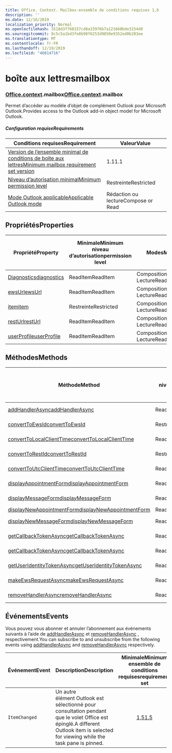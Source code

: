 ```yaml
---
title: Office. Context. Mailbox-ensemble de conditions requises 1,6
description: ''
ms.date: 12/16/2019
localization_priority: Normal
ms.openlocfilehash: 3518d3f768157cd8a33976b7a121660bde3154d0
ms.sourcegitcommit: 8c5c5a1bd3fe8b90f6253d9850e9352ed0b283ee
ms.translationtype: MT
ms.contentlocale: fr-FR
ms.lasthandoff: 12/19/2019
ms.locfileid: "40814716"
---
```

# <a name="mailbox"></a><span data-ttu-id="386f6-102">boîte aux lettres</span><span class="sxs-lookup"><span data-stu-id="386f6-102">mailbox</span></span>

### <a name="officeofficemdcontextofficecontextmdmailbox"></a><span data-ttu-id="386f6-103">[Office](office.md)[.context](office.context.md).mailbox</span><span class="sxs-lookup"><span data-stu-id="386f6-103">[Office](office.md)[.context](office.context.md).mailbox</span></span>

<span data-ttu-id="386f6-104">Permet d’accéder au modèle d’objet de complément Outlook pour Microsoft Outlook.</span><span class="sxs-lookup"><span data-stu-id="386f6-104">Provides access to the Outlook add-in object model for Microsoft Outlook.</span></span>

##### <a name="requirements"></a><span data-ttu-id="386f6-105">Configuration requise</span><span class="sxs-lookup"><span data-stu-id="386f6-105">Requirements</span></span>

|<span data-ttu-id="386f6-106">Conditions requises</span><span class="sxs-lookup"><span data-stu-id="386f6-106">Requirement</span></span>| <span data-ttu-id="386f6-107">Valeur</span><span class="sxs-lookup"><span data-stu-id="386f6-107">Value</span></span>|
|---|---|
|[<span data-ttu-id="386f6-108">Version de l’ensemble minimal de conditions de boîte aux lettres</span><span class="sxs-lookup"><span data-stu-id="386f6-108">Minimum mailbox requirement set version</span></span>](../../requirement-sets/outlook-api-requirement-sets.md)| <span data-ttu-id="386f6-109">1.1</span><span class="sxs-lookup"><span data-stu-id="386f6-109">1.1</span></span>|
|[<span data-ttu-id="386f6-110">Niveau d’autorisation minimal</span><span class="sxs-lookup"><span data-stu-id="386f6-110">Minimum permission level</span></span>](/outlook/add-ins/understanding-outlook-add-in-permissions)| <span data-ttu-id="386f6-111">Restreinte</span><span class="sxs-lookup"><span data-stu-id="386f6-111">Restricted</span></span>|
|[<span data-ttu-id="386f6-112">Mode Outlook applicable</span><span class="sxs-lookup"><span data-stu-id="386f6-112">Applicable Outlook mode</span></span>](/outlook/add-ins/#extension-points)| <span data-ttu-id="386f6-113">Rédaction ou lecture</span><span class="sxs-lookup"><span data-stu-id="386f6-113">Compose or Read</span></span>|

## <a name="properties"></a><span data-ttu-id="386f6-114">Propriétés</span><span class="sxs-lookup"><span data-stu-id="386f6-114">Properties</span></span>

| <span data-ttu-id="386f6-115">Propriété</span><span class="sxs-lookup"><span data-stu-id="386f6-115">Property</span></span> | <span data-ttu-id="386f6-116">Minimale</span><span class="sxs-lookup"><span data-stu-id="386f6-116">Minimum</span></span><br><span data-ttu-id="386f6-117">niveau d’autorisation</span><span class="sxs-lookup"><span data-stu-id="386f6-117">permission level</span></span> | <span data-ttu-id="386f6-118">Modes</span><span class="sxs-lookup"><span data-stu-id="386f6-118">Modes</span></span> | <span data-ttu-id="386f6-119">Type de retour</span><span class="sxs-lookup"><span data-stu-id="386f6-119">Return type</span></span> | <span data-ttu-id="386f6-120">Minimale</span><span class="sxs-lookup"><span data-stu-id="386f6-120">Minimum</span></span><br><span data-ttu-id="386f6-121">ensemble de conditions requises</span><span class="sxs-lookup"><span data-stu-id="386f6-121">requirement set</span></span> |
|---|---|---|---|:---:|
| [<span data-ttu-id="386f6-122">Diagnostics</span><span class="sxs-lookup"><span data-stu-id="386f6-122">diagnostics</span></span>](office.context.mailbox.diagnostics.md) | <span data-ttu-id="386f6-123">ReadItem</span><span class="sxs-lookup"><span data-stu-id="386f6-123">ReadItem</span></span> | <span data-ttu-id="386f6-124">Composition</span><span class="sxs-lookup"><span data-stu-id="386f6-124">Compose</span></span><br><span data-ttu-id="386f6-125">Lecture</span><span class="sxs-lookup"><span data-stu-id="386f6-125">Read</span></span> | [<span data-ttu-id="386f6-126">Diagnostics</span><span class="sxs-lookup"><span data-stu-id="386f6-126">Diagnostics</span></span>](/javascript/api/outlook/office.diagnostics?view=outlook-js-1.6) | [<span data-ttu-id="386f6-127">1.1</span><span class="sxs-lookup"><span data-stu-id="386f6-127">1.1</span></span>](../requirement-set-1.1/outlook-requirement-set-1.1.md) |
| [<span data-ttu-id="386f6-128">ewsUrl</span><span class="sxs-lookup"><span data-stu-id="386f6-128">ewsUrl</span></span>](/javascript/api/outlook/office.mailbox?view=outlook-js-1.6#ewsurl) | <span data-ttu-id="386f6-129">ReadItem</span><span class="sxs-lookup"><span data-stu-id="386f6-129">ReadItem</span></span> | <span data-ttu-id="386f6-130">Composition</span><span class="sxs-lookup"><span data-stu-id="386f6-130">Compose</span></span><br><span data-ttu-id="386f6-131">Lecture</span><span class="sxs-lookup"><span data-stu-id="386f6-131">Read</span></span> | <span data-ttu-id="386f6-132">String</span><span class="sxs-lookup"><span data-stu-id="386f6-132">String</span></span> | [<span data-ttu-id="386f6-133">1.1</span><span class="sxs-lookup"><span data-stu-id="386f6-133">1.1</span></span>](../requirement-set-1.1/outlook-requirement-set-1.1.md) |
| [<span data-ttu-id="386f6-134">item</span><span class="sxs-lookup"><span data-stu-id="386f6-134">item</span></span>](office.context.mailbox.item.md) | <span data-ttu-id="386f6-135">Restreinte</span><span class="sxs-lookup"><span data-stu-id="386f6-135">Restricted</span></span> | <span data-ttu-id="386f6-136">Composition</span><span class="sxs-lookup"><span data-stu-id="386f6-136">Compose</span></span><br><span data-ttu-id="386f6-137">Lecture</span><span class="sxs-lookup"><span data-stu-id="386f6-137">Read</span></span> | [<span data-ttu-id="386f6-138">Élément</span><span class="sxs-lookup"><span data-stu-id="386f6-138">Item</span></span>](/javascript/api/outlook/office.item?view=outlook-js-1.6) | [<span data-ttu-id="386f6-139">1.1</span><span class="sxs-lookup"><span data-stu-id="386f6-139">1.1</span></span>](../requirement-set-1.1/outlook-requirement-set-1.1.md) |
| [<span data-ttu-id="386f6-140">restUrl</span><span class="sxs-lookup"><span data-stu-id="386f6-140">restUrl</span></span>](/javascript/api/outlook/office.mailbox?view=outlook-js-1.6#resturl) | <span data-ttu-id="386f6-141">ReadItem</span><span class="sxs-lookup"><span data-stu-id="386f6-141">ReadItem</span></span> | <span data-ttu-id="386f6-142">Composition</span><span class="sxs-lookup"><span data-stu-id="386f6-142">Compose</span></span><br><span data-ttu-id="386f6-143">Lecture</span><span class="sxs-lookup"><span data-stu-id="386f6-143">Read</span></span> | <span data-ttu-id="386f6-144">String</span><span class="sxs-lookup"><span data-stu-id="386f6-144">String</span></span> | [<span data-ttu-id="386f6-145">1,5</span><span class="sxs-lookup"><span data-stu-id="386f6-145">1.5</span></span>](../requirement-set-1.5/outlook-requirement-set-1.5.md) |
| [<span data-ttu-id="386f6-146">userProfile</span><span class="sxs-lookup"><span data-stu-id="386f6-146">userProfile</span></span>](office.context.mailbox.userProfile.md) | <span data-ttu-id="386f6-147">ReadItem</span><span class="sxs-lookup"><span data-stu-id="386f6-147">ReadItem</span></span> | <span data-ttu-id="386f6-148">Composition</span><span class="sxs-lookup"><span data-stu-id="386f6-148">Compose</span></span><br><span data-ttu-id="386f6-149">Lecture</span><span class="sxs-lookup"><span data-stu-id="386f6-149">Read</span></span> | [<span data-ttu-id="386f6-150">Profil</span><span class="sxs-lookup"><span data-stu-id="386f6-150">UserProfile</span></span>](/javascript/api/outlook/office.userprofile?view=outlook-js-1.6) | [<span data-ttu-id="386f6-151">1.1</span><span class="sxs-lookup"><span data-stu-id="386f6-151">1.1</span></span>](../requirement-set-1.1/outlook-requirement-set-1.1.md) |

## <a name="methods"></a><span data-ttu-id="386f6-152">Méthodes</span><span class="sxs-lookup"><span data-stu-id="386f6-152">Methods</span></span>

| <span data-ttu-id="386f6-153">Méthode</span><span class="sxs-lookup"><span data-stu-id="386f6-153">Method</span></span> | <span data-ttu-id="386f6-154">Minimale</span><span class="sxs-lookup"><span data-stu-id="386f6-154">Minimum</span></span><br><span data-ttu-id="386f6-155">niveau d’autorisation</span><span class="sxs-lookup"><span data-stu-id="386f6-155">permission level</span></span> | <span data-ttu-id="386f6-156">Modes</span><span class="sxs-lookup"><span data-stu-id="386f6-156">Modes</span></span> | <span data-ttu-id="386f6-157">Minimale</span><span class="sxs-lookup"><span data-stu-id="386f6-157">Minimum</span></span><br><span data-ttu-id="386f6-158">ensemble de conditions requises</span><span class="sxs-lookup"><span data-stu-id="386f6-158">requirement set</span></span> |
|---|---|---|:---:|
| [<span data-ttu-id="386f6-159">addHandlerAsync</span><span class="sxs-lookup"><span data-stu-id="386f6-159">addHandlerAsync</span></span>](/javascript/api/outlook/office.mailbox?view=outlook-js-1.6#addhandlerasync-eventtype--handler--options--callback-) | <span data-ttu-id="386f6-160">ReadItem</span><span class="sxs-lookup"><span data-stu-id="386f6-160">ReadItem</span></span> | <span data-ttu-id="386f6-161">Composition</span><span class="sxs-lookup"><span data-stu-id="386f6-161">Compose</span></span><br><span data-ttu-id="386f6-162">Lecture</span><span class="sxs-lookup"><span data-stu-id="386f6-162">Read</span></span> | [<span data-ttu-id="386f6-163">1,5</span><span class="sxs-lookup"><span data-stu-id="386f6-163">1.5</span></span>](../requirement-set-1.5/outlook-requirement-set-1.5.md) |
| [<span data-ttu-id="386f6-164">convertToEwsId</span><span class="sxs-lookup"><span data-stu-id="386f6-164">convertToEwsId</span></span>](/javascript/api/outlook/office.mailbox?view=outlook-js-1.6#converttoewsid-itemid--restversion-) | <span data-ttu-id="386f6-165">Restreinte</span><span class="sxs-lookup"><span data-stu-id="386f6-165">Restricted</span></span> | <span data-ttu-id="386f6-166">Composition</span><span class="sxs-lookup"><span data-stu-id="386f6-166">Compose</span></span><br><span data-ttu-id="386f6-167">Lecture</span><span class="sxs-lookup"><span data-stu-id="386f6-167">Read</span></span> | [<span data-ttu-id="386f6-168">1.3</span><span class="sxs-lookup"><span data-stu-id="386f6-168">1.3</span></span>](../requirement-set-1.3/outlook-requirement-set-1.3.md) |
| [<span data-ttu-id="386f6-169">convertToLocalClientTime</span><span class="sxs-lookup"><span data-stu-id="386f6-169">convertToLocalClientTime</span></span>](/javascript/api/outlook/office.mailbox?view=outlook-js-1.6#converttolocalclienttime-timevalue-) | <span data-ttu-id="386f6-170">ReadItem</span><span class="sxs-lookup"><span data-stu-id="386f6-170">ReadItem</span></span> | <span data-ttu-id="386f6-171">Composition</span><span class="sxs-lookup"><span data-stu-id="386f6-171">Compose</span></span><br><span data-ttu-id="386f6-172">Lecture</span><span class="sxs-lookup"><span data-stu-id="386f6-172">Read</span></span> | [<span data-ttu-id="386f6-173">1.1</span><span class="sxs-lookup"><span data-stu-id="386f6-173">1.1</span></span>](../requirement-set-1.1/outlook-requirement-set-1.1.md) |
| [<span data-ttu-id="386f6-174">convertToRestId</span><span class="sxs-lookup"><span data-stu-id="386f6-174">convertToRestId</span></span>](/javascript/api/outlook/office.mailbox?view=outlook-js-1.6#converttorestid-itemid--restversion-) | <span data-ttu-id="386f6-175">Restreinte</span><span class="sxs-lookup"><span data-stu-id="386f6-175">Restricted</span></span> | <span data-ttu-id="386f6-176">Composition</span><span class="sxs-lookup"><span data-stu-id="386f6-176">Compose</span></span><br><span data-ttu-id="386f6-177">Lecture</span><span class="sxs-lookup"><span data-stu-id="386f6-177">Read</span></span> | [<span data-ttu-id="386f6-178">1.3</span><span class="sxs-lookup"><span data-stu-id="386f6-178">1.3</span></span>](../requirement-set-1.3/outlook-requirement-set-1.3.md) |
| [<span data-ttu-id="386f6-179">convertToUtcClientTime</span><span class="sxs-lookup"><span data-stu-id="386f6-179">convertToUtcClientTime</span></span>](/javascript/api/outlook/office.mailbox?view=outlook-js-1.6#converttoutcclienttime-input-) | <span data-ttu-id="386f6-180">ReadItem</span><span class="sxs-lookup"><span data-stu-id="386f6-180">ReadItem</span></span> | <span data-ttu-id="386f6-181">Composition</span><span class="sxs-lookup"><span data-stu-id="386f6-181">Compose</span></span><br><span data-ttu-id="386f6-182">Lecture</span><span class="sxs-lookup"><span data-stu-id="386f6-182">Read</span></span> | [<span data-ttu-id="386f6-183">1.1</span><span class="sxs-lookup"><span data-stu-id="386f6-183">1.1</span></span>](../requirement-set-1.1/outlook-requirement-set-1.1.md) |
| [<span data-ttu-id="386f6-184">displayAppointmentForm</span><span class="sxs-lookup"><span data-stu-id="386f6-184">displayAppointmentForm</span></span>](/javascript/api/outlook/office.mailbox?view=outlook-js-1.6#displayappointmentform-itemid-) | <span data-ttu-id="386f6-185">ReadItem</span><span class="sxs-lookup"><span data-stu-id="386f6-185">ReadItem</span></span> | <span data-ttu-id="386f6-186">Composition</span><span class="sxs-lookup"><span data-stu-id="386f6-186">Compose</span></span><br><span data-ttu-id="386f6-187">Lecture</span><span class="sxs-lookup"><span data-stu-id="386f6-187">Read</span></span> | [<span data-ttu-id="386f6-188">1.1</span><span class="sxs-lookup"><span data-stu-id="386f6-188">1.1</span></span>](../requirement-set-1.1/outlook-requirement-set-1.1.md) |
| [<span data-ttu-id="386f6-189">displayMessageForm</span><span class="sxs-lookup"><span data-stu-id="386f6-189">displayMessageForm</span></span>](/javascript/api/outlook/office.mailbox?view=outlook-js-1.6#displaymessageform-itemid-) | <span data-ttu-id="386f6-190">ReadItem</span><span class="sxs-lookup"><span data-stu-id="386f6-190">ReadItem</span></span> | <span data-ttu-id="386f6-191">Composition</span><span class="sxs-lookup"><span data-stu-id="386f6-191">Compose</span></span><br><span data-ttu-id="386f6-192">Lecture</span><span class="sxs-lookup"><span data-stu-id="386f6-192">Read</span></span> | [<span data-ttu-id="386f6-193">1.1</span><span class="sxs-lookup"><span data-stu-id="386f6-193">1.1</span></span>](../requirement-set-1.1/outlook-requirement-set-1.1.md) |
| [<span data-ttu-id="386f6-194">displayNewAppointmentForm</span><span class="sxs-lookup"><span data-stu-id="386f6-194">displayNewAppointmentForm</span></span>](/javascript/api/outlook/office.mailbox?view=outlook-js-1.6#displaynewappointmentform-parameters-) | <span data-ttu-id="386f6-195">ReadItem</span><span class="sxs-lookup"><span data-stu-id="386f6-195">ReadItem</span></span> | <span data-ttu-id="386f6-196">Lecture</span><span class="sxs-lookup"><span data-stu-id="386f6-196">Read</span></span> | [<span data-ttu-id="386f6-197">1.1</span><span class="sxs-lookup"><span data-stu-id="386f6-197">1.1</span></span>](../requirement-set-1.1/outlook-requirement-set-1.1.md) |
| [<span data-ttu-id="386f6-198">displayNewMessageForm</span><span class="sxs-lookup"><span data-stu-id="386f6-198">displayNewMessageForm</span></span>](/javascript/api/outlook/office.mailbox?view=outlook-js-1.6#displaynewmessageform-parameters-) | <span data-ttu-id="386f6-199">ReadItem</span><span class="sxs-lookup"><span data-stu-id="386f6-199">ReadItem</span></span> | <span data-ttu-id="386f6-200">Composition</span><span class="sxs-lookup"><span data-stu-id="386f6-200">Compose</span></span><br><span data-ttu-id="386f6-201">Lecture</span><span class="sxs-lookup"><span data-stu-id="386f6-201">Read</span></span> | [<span data-ttu-id="386f6-202">1,6</span><span class="sxs-lookup"><span data-stu-id="386f6-202">1.6</span></span>](../requirement-set-1.6/outlook-requirement-set-1.6.md) |
| [<span data-ttu-id="386f6-203">getCallbackTokenAsync</span><span class="sxs-lookup"><span data-stu-id="386f6-203">getCallbackTokenAsync</span></span>](/javascript/api/outlook/office.mailbox?view=outlook-js-1.6#getcallbacktokenasync-options--callback-) | <span data-ttu-id="386f6-204">ReadItem</span><span class="sxs-lookup"><span data-stu-id="386f6-204">ReadItem</span></span> | <span data-ttu-id="386f6-205">Composition</span><span class="sxs-lookup"><span data-stu-id="386f6-205">Compose</span></span><br><span data-ttu-id="386f6-206">Lecture</span><span class="sxs-lookup"><span data-stu-id="386f6-206">Read</span></span> | [<span data-ttu-id="386f6-207">1,5</span><span class="sxs-lookup"><span data-stu-id="386f6-207">1.5</span></span>](../requirement-set-1.5/outlook-requirement-set-1.5.md) |
| [<span data-ttu-id="386f6-208">getCallbackTokenAsync</span><span class="sxs-lookup"><span data-stu-id="386f6-208">getCallbackTokenAsync</span></span>](/javascript/api/outlook/office.mailbox?view=outlook-js-1.6#getcallbacktokenasync-callback--usercontext-) | <span data-ttu-id="386f6-209">ReadItem</span><span class="sxs-lookup"><span data-stu-id="386f6-209">ReadItem</span></span> | <span data-ttu-id="386f6-210">Composition</span><span class="sxs-lookup"><span data-stu-id="386f6-210">Compose</span></span><br><span data-ttu-id="386f6-211">Lecture</span><span class="sxs-lookup"><span data-stu-id="386f6-211">Read</span></span> | [<span data-ttu-id="386f6-212">1.3</span><span class="sxs-lookup"><span data-stu-id="386f6-212">1.3</span></span>](../requirement-set-1.3/outlook-requirement-set-1.3.md)<br>[<span data-ttu-id="386f6-213">1.1</span><span class="sxs-lookup"><span data-stu-id="386f6-213">1.1</span></span>](../requirement-set-1.1/outlook-requirement-set-1.1.md) |
| [<span data-ttu-id="386f6-214">getUserIdentityTokenAsync</span><span class="sxs-lookup"><span data-stu-id="386f6-214">getUserIdentityTokenAsync</span></span>](/javascript/api/outlook/office.mailbox?view=outlook-js-1.6#getuseridentitytokenasync-callback--usercontext-) | <span data-ttu-id="386f6-215">ReadItem</span><span class="sxs-lookup"><span data-stu-id="386f6-215">ReadItem</span></span> | <span data-ttu-id="386f6-216">Composition</span><span class="sxs-lookup"><span data-stu-id="386f6-216">Compose</span></span><br><span data-ttu-id="386f6-217">Lecture</span><span class="sxs-lookup"><span data-stu-id="386f6-217">Read</span></span> | [<span data-ttu-id="386f6-218">1.1</span><span class="sxs-lookup"><span data-stu-id="386f6-218">1.1</span></span>](../requirement-set-1.1/outlook-requirement-set-1.1.md) |
| [<span data-ttu-id="386f6-219">makeEwsRequestAsync</span><span class="sxs-lookup"><span data-stu-id="386f6-219">makeEwsRequestAsync</span></span>](/javascript/api/outlook/office.mailbox?view=outlook-js-1.6#makeewsrequestasync-data--callback--usercontext-) | <span data-ttu-id="386f6-220">ReadWriteMailbox</span><span class="sxs-lookup"><span data-stu-id="386f6-220">ReadWriteMailbox</span></span> | <span data-ttu-id="386f6-221">Composition</span><span class="sxs-lookup"><span data-stu-id="386f6-221">Compose</span></span><br><span data-ttu-id="386f6-222">Lecture</span><span class="sxs-lookup"><span data-stu-id="386f6-222">Read</span></span> | [<span data-ttu-id="386f6-223">1.1</span><span class="sxs-lookup"><span data-stu-id="386f6-223">1.1</span></span>](../requirement-set-1.1/outlook-requirement-set-1.1.md) |
| [<span data-ttu-id="386f6-224">removeHandlerAsync</span><span class="sxs-lookup"><span data-stu-id="386f6-224">removeHandlerAsync</span></span>](/javascript/api/outlook/office.mailbox?view=outlook-js-1.6#removehandlerasync-eventtype--options--callback-) | <span data-ttu-id="386f6-225">ReadItem</span><span class="sxs-lookup"><span data-stu-id="386f6-225">ReadItem</span></span> | <span data-ttu-id="386f6-226">Composition</span><span class="sxs-lookup"><span data-stu-id="386f6-226">Compose</span></span><br><span data-ttu-id="386f6-227">Lecture</span><span class="sxs-lookup"><span data-stu-id="386f6-227">Read</span></span> | [<span data-ttu-id="386f6-228">1,5</span><span class="sxs-lookup"><span data-stu-id="386f6-228">1.5</span></span>](../requirement-set-1.5/outlook-requirement-set-1.5.md) |

## <a name="events"></a><span data-ttu-id="386f6-229">Événements</span><span class="sxs-lookup"><span data-stu-id="386f6-229">Events</span></span>

<span data-ttu-id="386f6-230">Vous pouvez vous abonner et annuler l’abonnement aux événements suivants à l’aide de [addHandlerAsync](/javascript/api/outlook/office.mailbox?view=outlook-js-1.6#addhandlerasync-eventtype--handler--options--callback-) et [removeHandlerAsync](/javascript/api/outlook/office.mailbox?view=outlook-js-1.6#removehandlerasync-eventtype--options--callback-) , respectivement.</span><span class="sxs-lookup"><span data-stu-id="386f6-230">You can subscribe to and unsubscribe from the following events using [addHandlerAsync](/javascript/api/outlook/office.mailbox?view=outlook-js-1.6#addhandlerasync-eventtype--handler--options--callback-) and [removeHandlerAsync](/javascript/api/outlook/office.mailbox?view=outlook-js-1.6#removehandlerasync-eventtype--options--callback-) respectively.</span></span>

| <span data-ttu-id="386f6-231">Événement</span><span class="sxs-lookup"><span data-stu-id="386f6-231">Event</span></span> | <span data-ttu-id="386f6-232">Description</span><span class="sxs-lookup"><span data-stu-id="386f6-232">Description</span></span> | <span data-ttu-id="386f6-233">Minimale</span><span class="sxs-lookup"><span data-stu-id="386f6-233">Minimum</span></span><br><span data-ttu-id="386f6-234">ensemble de conditions requises</span><span class="sxs-lookup"><span data-stu-id="386f6-234">requirement set</span></span> |
|---|---|:---:|
|`ItemChanged`| <span data-ttu-id="386f6-235">Un autre élément Outlook est sélectionné pour consultation pendant que le volet Office est épinglé.</span><span class="sxs-lookup"><span data-stu-id="386f6-235">A different Outlook item is selected for viewing while the task pane is pinned.</span></span> | [<span data-ttu-id="386f6-236">1,5</span><span class="sxs-lookup"><span data-stu-id="386f6-236">1.5</span></span>](../requirement-set-1.5/outlook-requirement-set-1.5.md) |

